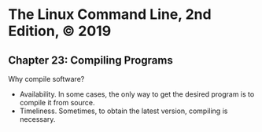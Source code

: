# The Linux Command Line, 2nd Edition, © 2019

## Chapter 23: Compiling Programs

Why compile software?

* Availability. In some cases, the only way to get the desired program is to compile it from source.
* Timeliness. Sometimes, to obtain the latest version, compiling is necessary.